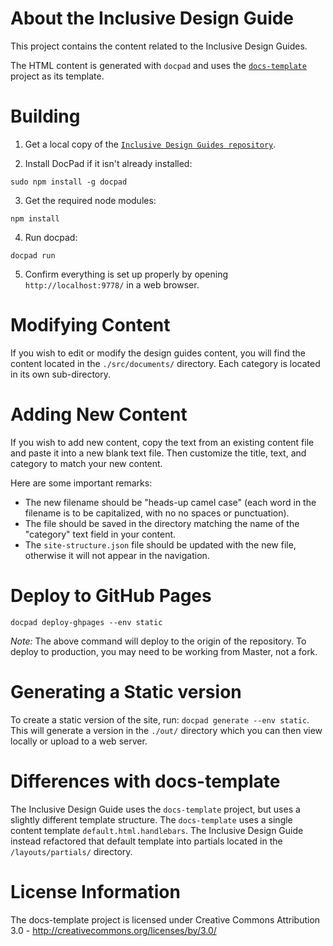 # About the Inclusive Design Guide

This project contains the content related to the Inclusive Design Guides.

The HTML content is generated with `docpad` and uses the [`docs-template`](https://github.com/fluid-project/docs-template) project as its template.

# Building

1. Get a local copy of the [`Inclusive Design Guides repository`](https://github.com/inclusive-design/guides.inclusivedesign.ca).

2. Install DocPad if it isn't already installed:
```
sudo npm install -g docpad
```
3. Get the required node modules:
```
npm install
```
4. Run docpad:
```
docpad run
```
5. Confirm everything is set up properly by opening `http://localhost:9778/` in a web browser.

# Modifying Content

If you wish to edit or modify the design guides content, you will find the content located in the `./src/documents/` directory. Each category is located in its own sub-directory.

# Adding New Content

If you wish to add new content, copy the text from an existing content file and paste it into a new blank text file. Then customize the title, text, and category to match your new content.

Here are some important remarks:

* The new filename should be "heads-up camel case" (each word in the filename is to be capitalized, with no no spaces or punctuation).
* The file should be saved in the directory matching the name of the "category" text field in your content.
* The `site-structure.json` file should be updated with the new file, otherwise it will not appear in the navigation.

# Deploy to GitHub Pages
```
docpad deploy-ghpages --env static
```

*Note:* The above command will deploy to the origin of the repository. To deploy
to production, you may need to be working from Master, not a fork.

# Generating a Static version
To create a static version of the site, run: `docpad generate --env static`. This will generate a version in the `./out/` directory which you can then view locally or upload to a web server.

# Differences with docs-template
The Inclusive Design Guide uses the `docs-template` project, but uses a slightly different template structure. The `docs-template` uses a single content template `default.html.handlebars`. The Inclusive Design Guide instead refactored that default template into partials located in the `/layouts/partials/` directory.

# License Information
The docs-template project is licensed under Creative Commons Attribution 3.0 - http://creativecommons.org/licenses/by/3.0/
